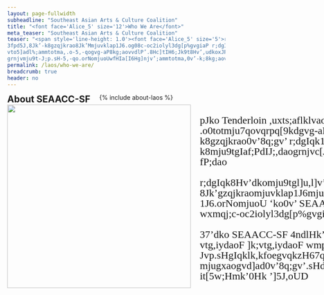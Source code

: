 ```yaml
---
layout: page-fullwidth
subheadline: "Southeast Asian Arts & Culture Coalition"
title: "<font face='Alice_5' size='12'>Who We Are</font>"
meta_teaser: "Southeast Asian Arts & Culture Coalition"
teaser: "<span style='line-height: 1.0'><font face='Alice_5' size='5'>raomt,y8ly]xtc]t;ammtotma,8kg;aovvdlP’.8H0v’c-oc2iolyl3d wfH4ndd+8A’0bho.oxu @W!!
3fpd5J,8Jk’-k8gzqjkrao8Jk’Mmjuvklap1J6.og08c-oc2iolyl3dg[p%gvgiaP r;dgIqkwfHgsaodko0kfdkolqj’glu,
vto5]adl%;ammtotma,.o-5,-qogvg-aP8kg;aovvdlP’.8Hc]tIH6;Jk9t8Hv’,udkoxJPocx’ dJ5,raomt,y84nd8A’0Bo
grnjvmju9t-J;p.sH-5,-qo.orNomjuoUwfHIa[I6Hg]njv’;ammtotma,0v’-k;8kg;aovvdlP’.8HwfHs]kp0Bo</font></span>"
permalink: /laos/who-we-are/
breadcrumb: true
header: no
---
```

<!--more-->
<div class="row">
<div class="bible-index medium-4 medium-push-8 columns">
<h2 style="margin: 0px">About SEAACC-SF</h2>
        {% include about-laos %}
</div><!-- /.medium-4.columns -->
<div class="medium-8 medium-pull-4 columns" markdown="1">
<img width="424" src="{{ site.urlimg }}seaacc-logo.png">

<div style="line-height: 1.0">
<font face="Alice_5" size="5">

pJko Tenderloin ,uxts;aflklvaopk;oko;JkgxaorNomjuM7qovqrpq[9kdgvg-aP8kg;aovvdlP’.8HlJ;o.sP
vklap1J6 .o0totmju7qovqrpq[9kdgvg-aP8kg;aovvdlP’.8H .orNomjuoU9t9af’kol]v’xt9exumjulgrktg9kt9q’da[
-k8gzqjkrao0v’8q;gv’ r;dgIqk1kd9tlHk’raomt,y8mjuc0’cI’mjugxao8q;cmo0v’s]kp-qo-k8mju9tgIaf;PdIJ;,daogrnjvc[J’xaoc’J,5,0v’;ammtotma,,6o,=]tfqdmjuc8d8Jk’dao0v’c8J]txtgml.omjufP;daoc]tg;]k
fP;dao

r;dgIqk8Hv’dkomju9tgl]u,l]v’7;k,s]kds]kp0v’-5,-qo.orNomju .sHxt-k-qomqj;wxwfHIH6dJP;da[dJ5,7qo
8Jk’gzqjkraomjuvklap1J6mjuoUF c]tgrnjv lqj’glu, c]tltcf’ly]xt,=itfqd 0v’s]kpM-k80v’-k;vqrpq[mjuvklap
1J6.orNomjuoU ‘ko0v’ SEAACC oUwfHramok0Bodkpgxao95f\J5 ’ \kpmju9t0pkpvvd9kdg08 gmogfu]vpo
wxmqj;c-oc2iolyl3dg[p%gvgiaPma’ \qf

37’dko SEAACC-SF 4ndlHk’0Bo,k9kd Xc8J[+9edaflgrkt? sHk dJ5,8Jk’-k8gzqjkrao-bj’,uG rt,Hkvtg,iydaoF
0g,o vtg,iydaoF ]k;vtg,iydaoF wmp%vtg,iydaoF c]t ;Pfok,vtg,iydaoD dkoI;,8q;9kds]kpdJ5,.o
vq’dvo0v’r;dgIqk-Jvp.sHgIqklk,kfoegvqkzH67qomju,urNo4ko-u;yfm5dMmk’g0Qk,kF c8J]t7qowfHc[J ’ xaoly ’ j .\JM
mjugxaogvd]ad0v’8q;gv’.sHda[ vq’dvo0v’r;dgIqkD lt,k-ydmjud+8ah ’ I;,wxg4y ’ 8q;cmo9kd|J;p’ko8Jk ’m
it[5w;Hmk’0Hk ’]5J,oUD
<br /><br />
</font></div>

- Au Co Vietnamese Cultural Center
- One Myanmar Community (OMC)
- International Lao New Year Festival
- Lao Seri Association
- Laotian American National Alliance
- Samaki Project
- San Francisco Recreation & Park
- South East Asian Cultural Heritage & Music Performing Arts (SEACHAMPA)

<div style="line-height: 1.0">
<font face="Alice_5" size="5">

r;dgIqkg]nvdmju9tgoAo|adwxmk’ly]xtc]t;ammtotma,0v’c8J]tdJ5,-k8gzqjkrao gxao;ymudkoI;,dJ5,0v’gIqk
.o0totfP;daopa ’ wfHIPoIH6g4y ’ 7;k,c8d8Jk ’0v’c8J]t-k8D ly ’ j mjur;dgIqk9tlcf’,usHkly ’ j fH;pdaoG rklkF
vkskoF cr8jecrm=F dko2Hvo;aoot0tfuc]tg7njv ’fqo8iuF c]tdkolg]u,l]v’xu.\J0v’c8J]t-k8D
grktgxaovq ’ dvomju[+lcs;’skdewimju,J5 ’ goAowxmjus]addkolqj ’ glu,.sH7;k,IH6fHkoly]xtmju ’ qf ’k,c]tfHko
;amotma,0v’s]kpr6,rkd.ogvg-aP8kg;aovvdlP’.8H SEAACC-SF 3fpdkooe0v’-5,-qo
r;dgIqk[+,u7;k,z6draomk’dkog,nv ’.fMc]tgIqk[+loa[lo5o,5,,v’mk’dkog,nv ’.fM

r;dgIqkpa ’ 9t9af ’ko.og08 gmogfu]vpo% vud8+wxF c8Jr;dgIqkd=pa ’ s;a ’ mju9t-5dp6H.sH-5,-qomjuvklap.orNom
vnjoMg0Qk,kIJ;,’ko.og080v’r;dgIqkgrnjvgruj,7;k,IH6c]tla,zafda[7;k,’qf ’k,0v’g-Nv-k8;ammtotma,
0v’-k;8tg;aovvdlP’.8

</font>
</div>

</div><!-- /.row -->
